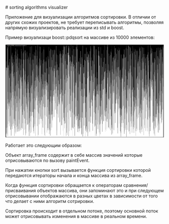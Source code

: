 ﻿﻿# sorting algorithms visualizer

Приложение для визуализации алгоритмов сортировки. В отличии от других схожих проектов, не требует переписывать алгоритмы, позволяя напрямую визуализировать реализации из std и boost.

Пример визуализаци boost::pdqsort на массиве из 10000 элементов:

![boost:pdqsort](https://github.com/vulpesincult/sorting-algorithms-visualizer/blob/main/boost_pdqsort_animation.gif)

Работает это следующим образом:

Объект array_frame содержит в себе массив значений которые отрисовываются по вызову paintEvent. 

При нажатии кнопки sort вызывается функция сортировки которой передаются итераторы начала и конца массива из array_frame.

Когда функция сортировки обращается к операторам сравнения/присваивания объектов массива, они запоминают это и при следующем отрисовывании отображаются в разных цветах в зависимости от того что делает с ними алгоритм сотрировки. 

Сортировка происходит в отдельном потоке, поэтому основной поток может отрисовывать изменения в массиве в реальном времени.
